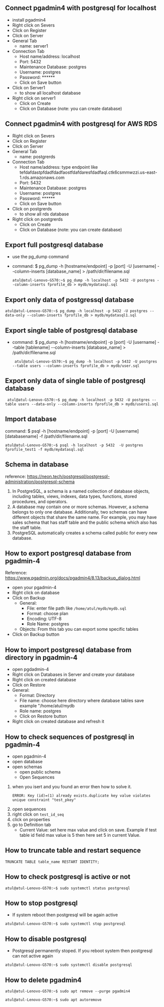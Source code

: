 ## Connect pgadmin4 with postgresql for localhost
- install pgadmin4
- Right click on Severs
- Click on Register
- Click on Server
- General Tab
  - name: server1
- Connection Tab
  - Host name/address: localhost
  - Port: 5432
  - Maintenance Database: postgres
  - Username: postgres
  - Password: ******
  - Click on Save button
- Click on Server1
  - to show all localhost database
- Right click on server1
  - Click on Create
  - Click on Database (note: you can create database)
   
## Connect pgadmin4 with postgresql for AWS RDS
- Right click on Severs
- Click on Register
- Click on Server
- General Tab
  - name: postgrerds
- Connection Tab
  - Host name/address: type endpoint like tefdafdastpfdadfdadfaostfdafdaresfdadfaql.ctk6csmmwzzi.us-east-1.rds.amazonaws.com
  - Port: 5432
  - Maintenance Database: postgres
  - Username: postgres
  - Password: ******
  - Click on Save button
- Click on postgrerds
  - to show all rds database
- Right click on postgrerds
  - Click on Create
  - Click on Database (note: you can create database)

## Export full postgresql database
- use the pg_dump command
- command: $ pg_dump -h [hostname/endpoint] -p [port] -U [username] --column-inserts [database_name] > /path/dir/filename.sql

  ```
  atul@atul-Lenovo-G570:~$ pg_dump -h localhost -p 5432 -U postgres --column-inserts fprofile_db > mydb/mydatasql.sql

  ```
## Export only data of postgressql database

```
atul@atul-Lenovo-G570:~$ pg_dump -h localhost -p 5432 -U postgres --data-only --column-inserts fprofile_db > mydb/mydatasql1.sql

```

## Export single table of postgresql database
- command: $ pg_dump -h [hostname/endpoint] -p [port] -U [username] --table [tablename] --column-inserts [database_name] > /path/dir/filename.sql
  ```
   atul@atul-Lenovo-G570:~$ pg_dump -h localhost -p 5432 -U postgres --table users --column-inserts fprofile_db > mydb/user.sql
  
  ```
## Export only data of single table of postgresql database

  ```
   atul@atul-Lenovo-G570:~$ pg_dump -h localhost -p 5432 -U postgres --table users --data-only --column-inserts fprofile_db > mydb/users1.sql

  ```
## Import database

command: $ psql -h [hostname/endpoint] -p [port]  -U [username] [databasename] -f /path/dir/filename.sql

```
atul@atul-Lenovo-G570:~$ psql -h localhost -p 5432  -U postgres fprofile_test1 -f mydb/mydatasql.sql

```
## Schema in database
reference: https://neon.tech/postgresql/postgresql-administration/postgresql-schema
1. In PostgreSQL, a schema is a named collection of database objects, including tables, views, indexes, data types, functions, stored procedures, and operators.
2. A database may contain one or more schemas. However, a schema belongs to only one database. Additionally, two schemas can have different objects that share the same name. For example, you may have sales schema that has staff table and the public schema which also has the staff table.
3. PostgreSQL automatically creates a schema called public for every new database.

## How to export postgresql database from pgadmin-4
Reference: https://www.pgadmin.org/docs/pgadmin4/8.13/backup_dialog.html
- open your pgadmin-4
- Right click on database
- Click on Backup
  - General:
    - File: enter file path like `/home/atul/mydb/mydb.sql`
    - Format: choose plan
    - Encoding: UTF-8
    - Role Name: postgres
  - Objects: From this tab you can export some specific tables
- Click on Backup button

## How to import postgresql database from directory in pgadmin-4
- open pgdadmin-4
- Right click on Databases in Server and create your database
- Right click on created database
- Click on Restore
- General:
  - Format: Directory
  - File name: choose here directory where database tables save example "/home/atul/mydb
  - Role name: postgres
  - Click on Restore button
- Right click on created database and refresh it

## How to check sequences of postgresql in pgadmin-4
- open pgadmin-4
- open database
- open schemas 
  - open public schema
  - Open Sequences

1. when you isert and you found an error then how to solve it.
   ```
   ERROR: Key (id)=(1) already exists.duplicate key value violates unique constraint "test_pkey"
   ```
2. open sequences
3. right click on `test_id_seq`
4. click on properties
5. go to Definition tab
   - Current Value: set here max value and click on save. Example if test table id field max value is 5 then here set 5 in current Value.


## How to truncate table and restart sequence
```
TRUNCATE TABLE table_name RESTART IDENTITY;
```
## How to check postgresql is active or not
```
atul@atul-Lenovo-G570:~$ sudo systemctl status postgresql

```
## How to stop postgresql
- If system reboot then postgresql will be again active
```
atul@atul-Lenovo-G570:~$ sudo systemctl stop postgresql

```
## How to disable postgresql
- Postgresql permanently stoped. If you reboot system then postgresql can not active again
```
atul@atul-Lenovo-G570:~$ sudo systemctl disable postgresql

```

## How to delete pgadmin4
```
atul@atul-Lenovo-G570:~$ sudo apt remove --purge pgadmin4

```

```
atul@atul-Lenovo-G570:~$ sudo apt autoremove

```
